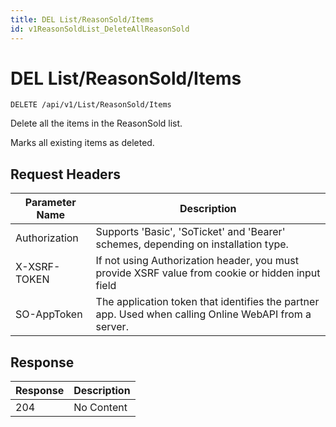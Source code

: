 ```yaml
---
title: DEL List/ReasonSold/Items
id: v1ReasonSoldList_DeleteAllReasonSold
---
```


# DEL List/ReasonSold/Items

```http
DELETE /api/v1/List/ReasonSold/Items
```

Delete all the items in the ReasonSold list.

Marks all existing items as deleted.






## Request Headers

| Parameter Name | Description |
|----------------|-------------|
| Authorization  | Supports 'Basic', 'SoTicket' and 'Bearer' schemes, depending on installation type. |
| X-XSRF-TOKEN   | If not using Authorization header, you must provide XSRF value from cookie or hidden input field |
| SO-AppToken | The application token that identifies the partner app. Used when calling Online WebAPI from a server. |


## Response


| Response | Description |
|----------------|-------------|
| 204 | No Content |